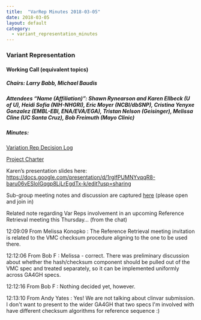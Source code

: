 ```yaml
---
title:  "VarRep Minutes 2018-03-05"
date: 2018-03-05
layout: default
category:
  - variant_representation_minutes
---
```


### Variant Representation
#### Working Call (equivalent topics)
##### Chairs: Larry Babb, Michael Baudis
##### Attendees “Name (Affiliation)”: Shawn Rynearson and Karen EIlbeck (U of U), Heidi Sofia (NIH-NHGRI), Eric Moyer (NCBI/dbSNP), Cristina Yenyxe Gonzalez (EMBL-EBI, ENA/EVA/EGA), Tristan Nelson (Geisinger), Melissa Cline (UC Santa Cruz), Bob Freimuth (Mayo Clinic)

##### Minutes:

[Variation Rep Decision Log](https://docs.google.com/spreadsheets/d/1hTzL-IuOoKCPXVCeCgfOLApTW9qP9yMjFLz5t_6Vjvw/edit?usp=sharing)

[Project Charter](https://docs.google.com/document/d/1OcKhhpwW-xVPBnRb_-NIhUgIJJdq1z07_bSnSKUC1ew/view)

Karen’s presentation slides here: https://docs.google.com/presentation/d/1rglfPUMNYvqqR8-baru06vESloIGqgp8LjLrEgdTx-k/edit?usp=sharing

Sub-group meeting notes and discussion are captured [here](https://docs.google.com/document/d/1exzE9hLaMeYsQ6Uu5OQOJbO_hJjyBWu--vqdboWHLYI/edit#) (please open and join in)

Related note regarding Var Reps involvement in an upcoming Reference Retrieval  meeting this Thursday… (from the chat)

12:09:09	 From Melissa Konopko : The Reference Retrieval meeting invitation is related to the VMC checksum procedure aligning to the one to be used there.

12:12:06	 From Bob F : Melissa - correct. There was preliminary discussion about whether the hash/checksum component should be pulled out of the VMC spec and treated separately, so it can be implemented uniformly across GA4GH specs.

12:12:16	 From Bob F : Nothing decided yet, however.

12:13:10	 From Andy Yates : Yes! We are not talking about clinvar submission. I don't want to present to the wider GA4GH that two specs I'm involved with have different checksum algorithms for reference sequence :)
